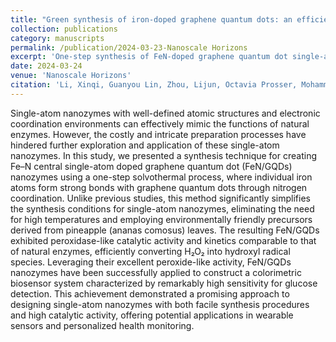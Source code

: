 ```yaml
---
title: "Green synthesis of iron-doped graphene quantum dots: an efficient nanozyme for glucose sensing (Nanoscale Horizons HOT article, Nanoscale Horizons Most Popular 2024 Articles)"
collection: publications
category: manuscripts
permalink: /publication/2024-03-23-Nanoscale Horizons
excerpt: 'One-step synthesis of FeN-doped graphene quantum dot single-atom nanozymes with high catalytic activity for glucose biosensing.'
date: 2024-03-24
venue: 'Nanoscale Horizons'
citation: 'Li, Xinqi, Guanyou Lin, Zhou, Lijun, Octavia Prosser, Mohammad H. Malakooti, and Miqin Zhang. "Green synthesis of iron-doped graphene quantum dots: an efficient nanozyme for glucose sensing." Nanoscale Horizons 9, no. 6 (2024): 976-989.'
---
```


Single-atom nanozymes with well-defined atomic structures and electronic coordination environments can effectively mimic the functions of natural enzymes. However, the costly and intricate preparation processes have hindered further exploration and application of these single-atom nanozymes. In this study, we presented a synthesis technique for creating Fe–N central single-atom doped graphene quantum dot (FeN/GQDs) nanozymes using a one-step solvothermal process, where individual iron atoms form strong bonds with graphene quantum dots through nitrogen coordination. Unlike previous studies, this method significantly simplifies the synthesis conditions for single-atom nanozymes, eliminating the need for high temperatures and employing environmentally friendly precursors derived from pineapple (ananas comosus) leaves. The resulting FeN/GQDs exhibited peroxidase-like catalytic activity and kinetics comparable to that of natural enzymes, efficiently converting H₂O₂ into hydroxyl radical species. Leveraging their excellent peroxide-like activity, FeN/GQDs nanozymes have been successfully applied to construct a colorimetric biosensor system characterized by remarkably high sensitivity for glucose detection. This achievement demonstrated a promising approach to designing single-atom nanozymes with both facile synthesis procedures and high catalytic activity, offering potential applications in wearable sensors and personalized health monitoring.
